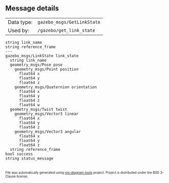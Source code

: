 <!--
File was automatically generated using 'ros-diagram-tools' project.
Project is distributed under the BSD 3-Clause license.
-->


## Message details

|     |     |
| --- | --- |
| Data type: | `gazebo_msgs/GetLinkState` |
| Used by: | `/gazebo/get_link_state` |

```
string link_name
string reference_frame
---
gazebo_msgs/LinkState link_state
  string link_name
  geometry_msgs/Pose pose
    geometry_msgs/Point position
      float64 x
      float64 y
      float64 z
    geometry_msgs/Quaternion orientation
      float64 x
      float64 y
      float64 z
      float64 w
  geometry_msgs/Twist twist
    geometry_msgs/Vector3 linear
      float64 x
      float64 y
      float64 z
    geometry_msgs/Vector3 angular
      float64 x
      float64 y
      float64 z
  string reference_frame
bool success
string status_message

```


</br>
<font size="1">
File was automatically generated using <a href="https://github.com/anetczuk/ros-diagram-tools"><i>ros-diagram-tools</i></a> project.
Project is distributed under the BSD 3-Clause license.
</font>
